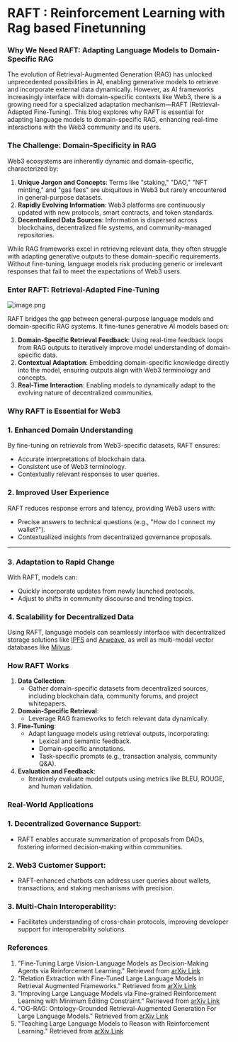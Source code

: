 # RAFT : Reinforcement Learning with Rag based Finetunning

### Why We Need RAFT: Adapting Language Models to Domain-Specific RAG

The evolution of Retrieval-Augmented Generation (RAG) has unlocked unprecedented possibilities in AI, enabling generative models to retrieve and incorporate external data dynamically. However, as AI frameworks increasingly interface with domain-specific contexts like Web3, there is a growing need for a specialized adaptation mechanism—RAFT (Retrieval-Adapted Fine-Tuning). This blog explores why RAFT is essential for adapting language models to domain-specific RAG, enhancing real-time interactions with the Web3 community and its users.

### The Challenge: Domain-Specificity in RAG

Web3 ecosystems are inherently dynamic and domain-specific, characterized by:

1. **Unique Jargon and Concepts**: Terms like "staking," "DAO," "NFT minting," and "gas fees" are ubiquitous in Web3 but rarely encountered in general-purpose datasets.
2. **Rapidly Evolving Information**: Web3 platforms are continuously updated with new protocols, smart contracts, and token standards.
3. **Decentralized Data Sources**: Information is dispersed across blockchains, decentralized file systems, and community-managed repositories.

While RAG frameworks excel in retrieving relevant data, they often struggle with adapting generative outputs to these domain-specific requirements. Without fine-tuning, language models risk producing generic or irrelevant responses that fail to meet the expectations of Web3 users.

### Enter RAFT: Retrieval-Adapted Fine-Tuning

![image.png](/img/docs/fission-research/rag-ai/rag-based-finetunning/1-img.png)

RAFT bridges the gap between general-purpose language models and domain-specific RAG systems. It fine-tunes generative AI models based on:

1. **Domain-Specific Retrieval Feedback**: Using real-time feedback loops from RAG outputs to iteratively improve model understanding of domain-specific data.
2. **Contextual Adaptation**: Embedding domain-specific knowledge directly into the model, ensuring outputs align with Web3 terminology and concepts.
3. **Real-Time Interaction**: Enabling models to dynamically adapt to the evolving nature of decentralized communities.

### Why RAFT is Essential for Web3

### 1. **Enhanced Domain Understanding**

By fine-tuning on retrievals from Web3-specific datasets, RAFT ensures:

- Accurate interpretations of blockchain data.
- Consistent use of Web3 terminology.
- Contextually relevant responses to user queries.

### 2. **Improved User Experience**

RAFT reduces response errors and latency, providing Web3 users with:

- Precise answers to technical questions (e.g., "How do I connect my wallet?").
- Contextualized insights from decentralized governance proposals.

---

### 3. **Adaptation to Rapid Change**

With RAFT, models can:

- Quickly incorporate updates from newly launched protocols.
- Adjust to shifts in community discourse and trending topics.

### 4. **Scalability for Decentralized Data**

Using RAFT, language models can seamlessly interface with decentralized storage solutions like [IPFS](https://ipfs.io/) and [Arweave](https://www.arweave.org/), as well as multi-modal vector databases like [Milvus](https://milvus.io/).

### How RAFT Works

1. **Data Collection**:
    - Gather domain-specific datasets from decentralized sources, including blockchain data, community forums, and project whitepapers.
2. **Domain-Specific Retrieval**:
    - Leverage RAG frameworks to fetch relevant data dynamically.
3. **Fine-Tuning**:
    - Adapt language models using retrieval outputs, incorporating:
        - Lexical and semantic feedback.
        - Domain-specific annotations.
        - Task-specific prompts (e.g., transaction analysis, community Q&A).
4. **Evaluation and Feedback**:
    - Iteratively evaluate model outputs using metrics like BLEU, ROUGE, and human validation.

### Real-World Applications

### 1. **Decentralized Governance Support**:

- RAFT enables accurate summarization of proposals from DAOs, fostering informed decision-making within communities.

### 2. **Web3 Customer Support**:

- RAFT-enhanced chatbots can address user queries about wallets, transactions, and staking mechanisms with precision.

### 3. **Multi-Chain Interoperability**:

- Facilitates understanding of cross-chain protocols, improving developer support for interoperability solutions.

### References

1. "Fine-Tuning Large Vision-Language Models as Decision-Making Agents via Reinforcement Learning." Retrieved from [arXiv Link](https://arxiv.org/abs/2405.10292)
2. "Relation Extraction with Fine-Tuned Large Language Models in Retrieval Augmented Frameworks." Retrieved from [arXiv Link](https://arxiv.org/abs/2406.14745)
3. "Improving Large Language Models via Fine-grained Reinforcement Learning with Minimum Editing Constraint." Retrieved from [arXiv Link](https://arxiv.org/abs/2401.06081)
4. "OG-RAG: Ontology-Grounded Retrieval-Augmented Generation For Large Language Models." Retrieved from [arXiv Link](https://arxiv.org/abs/2412.15235)
5. "Teaching Large Language Models to Reason with Reinforcement Learning." Retrieved from [arXiv Link](https://arxiv.org/abs/2403.04642)